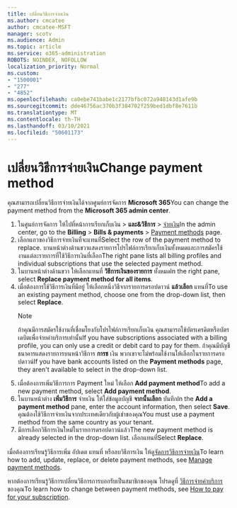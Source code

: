 ```yaml
---
title: เปลี่ยนวิธีการจ่ายเงิน
ms.author: cmcatee
author: cmcatee-MSFT
manager: scotv
ms.audience: Admin
ms.topic: article
ms.service: o365-administration
ROBOTS: NOINDEX, NOFOLLOW
localization_priority: Normal
ms.custom:
- "1500001"
- "277"
- "4852"
ms.openlocfilehash: ca0ebe741babe1c2177bfbc072a948143d1afe9b
ms.sourcegitcommit: dde46756ac370b3f384702f259bed1dbf8e7611b
ms.translationtype: MT
ms.contentlocale: th-TH
ms.lasthandoff: 03/10/2021
ms.locfileid: "50601173"
---
```

# <a name="change-payment-method"></a><span data-ttu-id="9bdf7-102">เปลี่ยนวิธีการจ่ายเงิน</span><span class="sxs-lookup"><span data-stu-id="9bdf7-102">Change payment method</span></span>

<span data-ttu-id="9bdf7-103">คุณสามารถเปลี่ยนวิธีการจ่ายเงินได้จากศูนย์การจัดการ **Microsoft 365**</span><span class="sxs-lookup"><span data-stu-id="9bdf7-103">You can change the payment method from the **Microsoft 365 admin center**.</span></span>
  
1. <span data-ttu-id="9bdf7-104">ในศูนย์การจัดการ ให้ไปที่หน้าการเรียกเก็บเงิน  >  **และ&วิธีการ**  >  [จ่ายเงิน](https://go.microsoft.com/fwlink/p/?linkid=2018806)</span><span class="sxs-lookup"><span data-stu-id="9bdf7-104">In the admin center, go to the **Billing** > **Bills & payments** > [Payment methods](https://go.microsoft.com/fwlink/p/?linkid=2018806) page.</span></span>
2. <span data-ttu-id="9bdf7-105">เลือกแถวของวิธีการจ่ายเงินที่จะแทนที่</span><span class="sxs-lookup"><span data-stu-id="9bdf7-105">Select the row of the payment method to replace.</span></span> <span data-ttu-id="9bdf7-106">บานหน้าต่างด้านขวาแสดงรายการโปรไฟล์การเรียกเก็บเงินทั้งหมดและการสมัครใช้งานแต่ละรายการที่ใช้วิธีการเงินที่เลือก</span><span class="sxs-lookup"><span data-stu-id="9bdf7-106">The right pane lists all billing profiles and individual subscriptions that use the selected payment method.</span></span>
3. <span data-ttu-id="9bdf7-107">ในบานหน้าต่างด้านขวา ให้เลือกแทนที่ **วิธีการเงินของรายการ** ทั้งหมด</span><span class="sxs-lookup"><span data-stu-id="9bdf7-107">In the right pane, select **Replace payment method for all items**.</span></span>
4. <span data-ttu-id="9bdf7-108">เมื่อต้องการใช้วิธีการเงินที่มีอยู่ ให้เลือกหนึ่งวิธีจากรายการดรอปดาวน์ **แล้วเลือก** แทนที่</span><span class="sxs-lookup"><span data-stu-id="9bdf7-108">To use an existing payment method, choose one from the drop-down list, then select **Replace**.</span></span>
    > [!NOTE]
    > <span data-ttu-id="9bdf7-109">ถ้าคุณมีการสมัครใช้งานที่เชื่อมโยงกับโปรไฟล์การเรียกเก็บเงิน คุณสามารถใช้บัตรเครดิตหรือบัตรเดบิตเพื่อจ่ายค่าบริการเท่านั้น</span><span class="sxs-lookup"><span data-stu-id="9bdf7-109">If you have subscriptions associated with a billing profile, you can only use a credit or debit card to pay for them.</span></span> <span data-ttu-id="9bdf7-110">ถ้าคุณมีบัญชีธนาคารแสดงรายการบนหน้าวิธีการ **การช** เงิน พวกเขาจะไม่พร้อมใช้งานให้เลือกในรายการดรอปดาวน์</span><span class="sxs-lookup"><span data-stu-id="9bdf7-110">If you have bank accounts listed on the **Payment methods** page, they aren't available to select in the drop-down list.</span></span>
5. <span data-ttu-id="9bdf7-111">เมื่อต้องการเพิ่มวิธีการการ Payment ใหม่ ให้เลือก **Add payment method**</span><span class="sxs-lookup"><span data-stu-id="9bdf7-111">To add a new payment method, select **Add payment method**.</span></span>
6. <span data-ttu-id="9bdf7-112">ในบานหน้าต่าง **เพิ่มวิธีการ** จ่ายเงิน ให้ใส่ข้อมูลบัญชี **จากนั้นเลือก** บันทึก</span><span class="sxs-lookup"><span data-stu-id="9bdf7-112">In the **Add a payment method** pane, enter the account information, then select **Save**.</span></span> <span data-ttu-id="9bdf7-113">คุณต้องใช้วิธีการจ่ายเงินจากประเทศเดียวกับผู้เช่าของคุณ</span><span class="sxs-lookup"><span data-stu-id="9bdf7-113">You must use a payment method from the same country as your tenant.</span></span>
7. <span data-ttu-id="9bdf7-114">มีการเลือกวิธีการเงินใหม่ในรายการดรอปดาวน์แล้ว</span><span class="sxs-lookup"><span data-stu-id="9bdf7-114">The new payment method is already selected in the drop-down list.</span></span> <span data-ttu-id="9bdf7-115">เลือกแทนที่</span><span class="sxs-lookup"><span data-stu-id="9bdf7-115">Select **Replace**.</span></span>

<span data-ttu-id="9bdf7-116">เมื่อต้องการเรียนรู้วิธีการเพิ่ม อัปเดต แทนที่ หรือลบวิธีการเงิน ให้ดู[จัดการวิธีการจ่ายเงิน](https://docs.microsoft.com/microsoft-365/commerce/billing-and-payments/manage-payment-methods)</span><span class="sxs-lookup"><span data-stu-id="9bdf7-116">To learn how to add, update, replace, or delete payment methods, see [Manage payment methods](https://docs.microsoft.com/microsoft-365/commerce/billing-and-payments/manage-payment-methods).</span></span>

<span data-ttu-id="9bdf7-117">หากต้องการเรียนรู้วิธีการเปลี่ยนวิธีการการบอกรับเป็นสมาชิกของคุณ โปรดดูที่ [วิธีการจ่ายค่าบริการ](https://docs.microsoft.com/microsoft-365/commerce/billing-and-payments/pay-for-your-subscription)ของคุณ</span><span class="sxs-lookup"><span data-stu-id="9bdf7-117">To learn how to change between payment methods, see [How to pay for your subscription](https://docs.microsoft.com/microsoft-365/commerce/billing-and-payments/pay-for-your-subscription).</span></span>